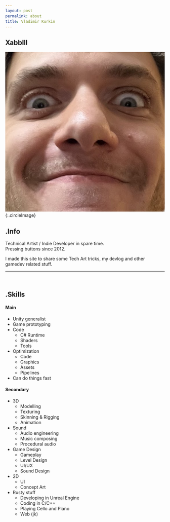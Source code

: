 ```yaml
---
layout: post
permalink: about
title: Vladimir Kurkin
---
```

## Xabblll

![Thats me](/assets/images/aboutPhoto.jpg "Thats me"){:.circleImage}

## .Info

Technical Artist / Indie Developer in spare time.  
Pressing buttons since 2012.

I made this site to share some Tech Art tricks, my devlog and other gamedev related stuff.

---

<br>

## .Skills

#### Main

- Unity generalist
- Game prototyping
- Code
  - C# Runtime
  - Shaders
  - Tools
- Optimization
  - Code
  - Graphics
  - Assets
  - Pipelines
- Can do things fast

#### Secondary

- 3D
  - Modelling
  - Texturing
  - Skinning & Rigging
  - Animation
- Sound
  - Audio engineering
  - Music composing
  - Procedural audio
- Game Design
  - Gameplay
  - Level Design
  - UI/UX
  - Sound Design
- 2D
  - UI
  - Concept Art
- Rusty stuff 
  - Developing in Unreal Engine
  - Coding in C/C++
  - Playing Cello and Piano
  - Web (jk)